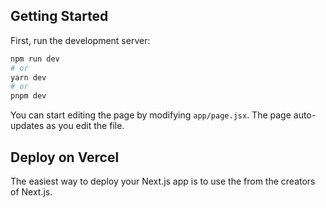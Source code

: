 ## Getting Started

First, run the development server:

```bash
npm run dev
# or
yarn dev
# or
pnpm dev
```

You can start editing the page by modifying `app/page.jsx`. The page auto-updates as you edit the file.

## Deploy on Vercel

The easiest way to deploy your Next.js app is to use the from the creators of Next.js.

